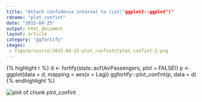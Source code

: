 ```yaml
---
title: "Attach confidence interval to list("ggplot2::ggplot")"
rdname: "plot_confint"
date: "2015-04-25"
output: html_document
layout: article
category: "ggfortify"
images:
 - figure/source/2015-04-25-plot_confint//plot_confint-1.png
---
```





{% highlight r %}
d <- fortify(stats::acf(AirPassengers, plot = FALSE))
p <- ggplot(data = d, mapping = aes(x = Lag))
ggfortify:::plot_confint(p, data = d)
{% endhighlight %}

![plot of chunk plot_confint](/allYourFigureAreBelongToUs/figure/source/2015-04-25-plot_confint/plot_confint-1.png) 